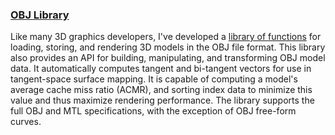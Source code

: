### [OBJ Library][obj]

Like many 3D graphics developers, I've developed a [library of functions][obj] for loading, storing, and rendering 3D models in the OBJ file format. This library also provides an API for building, manipulating, and transforming OBJ model data. It automatically computes tangent and bi-tangent vectors for use in tangent-space surface mapping. It is capable of computing a model's average cache miss ratio (ACMR), and sorting index data to minimize this value and thus maximize rendering performance. The library supports the full OBJ and MTL specifications, with the exception of OBJ free-form curves.

[obj]: util3d/obj.html
